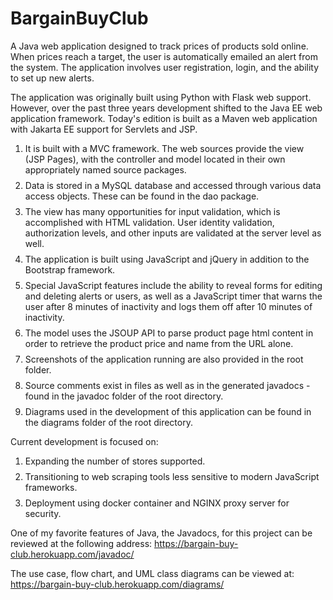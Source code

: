 # BargainBuyClub

A Java web application designed to track prices of products sold online. When prices reach a target, the user is
automatically emailed an alert from the system. The application involves user registration, login, and the ability to
set up new alerts.

The application was originally built using Python with Flask web support. However, over the past three years development
shifted to the Java EE web application framework. Today's edition is built as a Maven web application with Jakarta EE
support for Servlets and JSP.

<ol>
<li style="margin-bottom: 8px">It is built with a MVC framework. The web sources provide the view (JSP Pages), with the controller and model located in their own appropriately named source packages.</li>
<li style="margin-bottom: 8px">Data is stored in a MySQL database and accessed through various data access objects.  These can be found in the dao package.</li>
<li style="margin-bottom: 8px">The view has many opportunities for input validation, which is accomplished with HTML validation. User identity validation, authorization levels, and other inputs are validated at the server level as well. </li>
<li style="margin-bottom: 8px">The application is built using JavaScript and jQuery in addition to the Bootstrap framework.</li>
<li style="margin-bottom: 8px">Special JavaScript features include the ability to reveal forms for editing and deleting alerts or users, as well as
   a JavaScript timer that warns the user after 8 minutes of inactivity and logs them off after 10 minutes of
   inactivity.</li>
<li style="margin-bottom: 8px">The model uses the JSOUP API to parse product page html content in order to retrieve the product price and name from
   the URL alone.</li>
<li style="margin-bottom: 8px">Screenshots of the application running are also provided in the root folder.</li>
<li style="margin-bottom: 8px">Source comments exist in files as well as in the generated javadocs - found in the javadoc folder of the root directory.</li>
<li style="margin-bottom: 8px">Diagrams used in the development of this application can be found in the diagrams folder of the root directory.</li>
</ol>

Current development is focused on:

<ol>
<li style="margin-bottom: 8px">Expanding the number of stores supported.</li>
<li style="margin-bottom: 8px">Transitioning to web scraping tools less sensitive to modern JavaScript frameworks.</li>
<li style="margin-bottom: 8px">Deployment using docker container and NGINX proxy server for security.</li>
</ol>

One of my favorite features of Java, the Javadocs, for this project can be reviewed at the following
address: https://bargain-buy-club.herokuapp.com/javadoc/

The use case, flow chart, and UML class diagrams can be viewed at: https://bargain-buy-club.herokuapp.com/diagrams/
